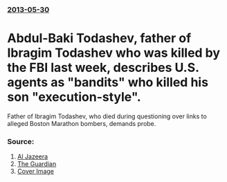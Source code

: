 ### [2013-05-30](/news/2013/05/30/index.md)

# Abdul-Baki Todashev, father of Ibragim Todashev who was killed by the FBI last week, describes U.S. agents as "bandits" who killed his son "execution-style". 

Father of Ibragim Todashev, who died during questioning over links to alleged Boston Marathon bombers, demands probe.


### Source:

1. [Al Jazeera](http://www.aljazeera.com/news/europe/2013/05/2013530151524586438.html)
2. [The Guardian](http://www.guardian.co.uk/world/2013/may/30/father-chechen-man-killed-fbi-inquiry)
2. [Cover Image](http://www.aljazeera.com/mritems/Images/2013/5/30/2013530161441688734_20.jpg)
